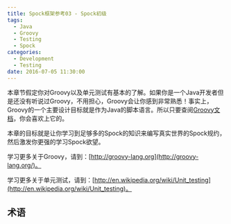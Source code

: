 ```yaml
---
title: Spock框架参考03 - Spock初级
tags:
  - Java
  - Groovy
  - Testing
  - Spock
categories:
  - Development
  - Testing
date: 2016-07-05 11:30:00
---
```


本章节假定你对Groovy以及单元测试有基本的了解。如果你是一个Java开发者但是还没有听说过Groovy，不用担心，Groovy会让你感到非常熟悉！事实上，Groovy的一个主要设计目标就是作为Java的脚本语言。所以只要查阅[Groovy文档](http://groovy-lang.org/documentation.html)，你会喜欢上它的。

本章的目标就是让你学习到足够多的Spock的知识来编写真实世界的Spock规约，然后激发你更强的学习Spock欲望。

学习更多关于Groovy，请到：[http://groovy-lang.org](http://groovy-lang.org/)。

学习更多关于单元测试，请到：[http://en.wikipedia.org/wiki/Unit_testing](http://en.wikipedia.org/wiki/Unit_testing)。

## 术语
